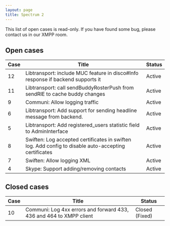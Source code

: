 ```yaml
---
layout: page
title: Spectrum 2
---
```


This list of open cases is read-only. If you have found some bug, please
contact us in our XMPP room.

## Open cases

Case | Title | Status
-----|-------|-------
12 | Libtransport: include MUC feature in disco#Info response if backend supports it | Active
11 | Libtransport: call sendBuddyRosterPush from sendRIE to cache buddy changes | Active
9 | Communi: Allow logging traffic | Active
6 | Libtransport: Add support for sending headline message from backend. | Active
5 | Libtransport: Add registered_users statistic field to AdminInterface | Active
8 | Swiften: Log accepted certificates in swiften log. Add config to disable auto-accepting certificates | Active
7 | Swiften: Allow logging XML | Active
4 | Skype: Support adding/removing contacts | Active



## Closed cases

Case | Title | Status
-----|-------|-------
10 | Communi: Log 4xx errors and forward 433, 436 and 464 to XMPP client | Closed (Fixed)
